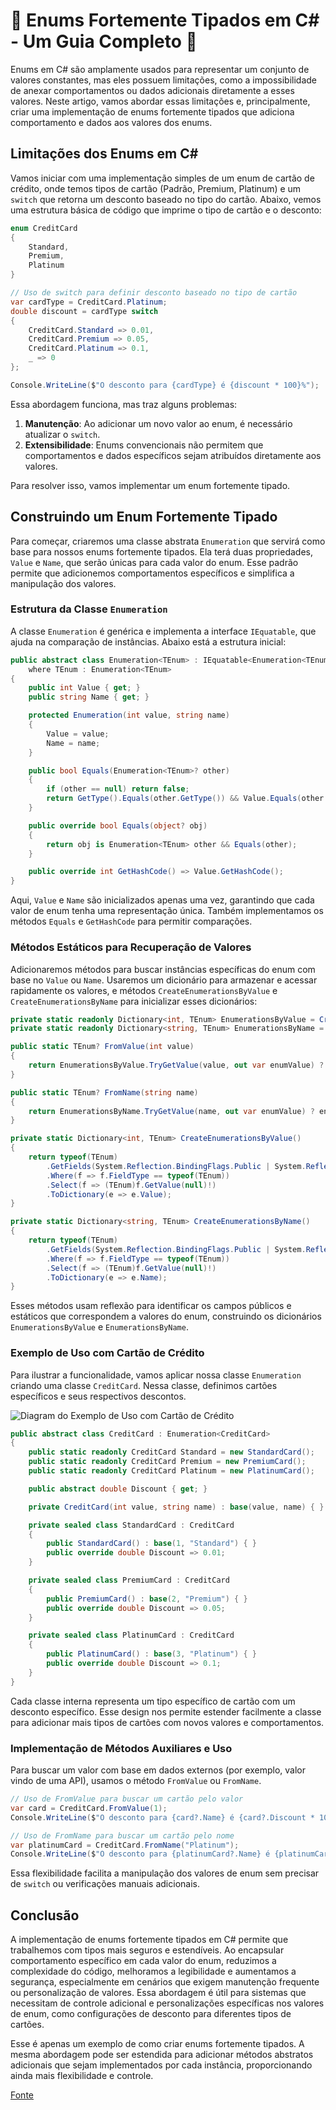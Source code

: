 # 🔢 Enums Fortemente Tipados em C# - Um Guia Completo 💪

Enums em C# são amplamente usados para representar um conjunto de valores constantes, mas eles possuem limitações, como a impossibilidade de anexar comportamentos ou dados adicionais diretamente a esses valores. Neste artigo, vamos abordar essas limitações e, principalmente, criar uma implementação de enums fortemente tipados que adiciona comportamento e dados aos valores dos enums.

## Limitações dos Enums em C#

Vamos iniciar com uma implementação simples de um enum de cartão de crédito, onde temos tipos de cartão (Padrão, Premium, Platinum) e um `switch` que retorna um desconto baseado no tipo do cartão. Abaixo, vemos uma estrutura básica de código que imprime o tipo de cartão e o desconto:

```csharp
enum CreditCard
{
    Standard,
    Premium,
    Platinum
}

// Uso de switch para definir desconto baseado no tipo de cartão
var cardType = CreditCard.Platinum;
double discount = cardType switch
{
    CreditCard.Standard => 0.01,
    CreditCard.Premium => 0.05,
    CreditCard.Platinum => 0.1,
    _ => 0
};

Console.WriteLine($"O desconto para {cardType} é {discount * 100}%");
```

Essa abordagem funciona, mas traz alguns problemas:
1. **Manutenção**: Ao adicionar um novo valor ao enum, é necessário atualizar o `switch`.
2. **Extensibilidade**: Enums convencionais não permitem que comportamentos e dados específicos sejam atribuídos diretamente aos valores.

Para resolver isso, vamos implementar um enum fortemente tipado.

## Construindo um Enum Fortemente Tipado

Para começar, criaremos uma classe abstrata `Enumeration` que servirá como base para nossos enums fortemente tipados. Ela terá duas propriedades, `Value` e `Name`, que serão únicas para cada valor do enum. Esse padrão permite que adicionemos comportamentos específicos e simplifica a manipulação dos valores.

### Estrutura da Classe `Enumeration`

A classe `Enumeration` é genérica e implementa a interface `IEquatable`, que ajuda na comparação de instâncias. Abaixo está a estrutura inicial:

```csharp
public abstract class Enumeration<TEnum> : IEquatable<Enumeration<TEnum>>
    where TEnum : Enumeration<TEnum>
{
    public int Value { get; }
    public string Name { get; }

    protected Enumeration(int value, string name)
    {
        Value = value;
        Name = name;
    }

    public bool Equals(Enumeration<TEnum>? other)
    {
        if (other == null) return false;
        return GetType().Equals(other.GetType()) && Value.Equals(other.Value);
    }

    public override bool Equals(object? obj)
    {
        return obj is Enumeration<TEnum> other && Equals(other);
    }

    public override int GetHashCode() => Value.GetHashCode();
}
```

Aqui, `Value` e `Name` são inicializados apenas uma vez, garantindo que cada valor de enum tenha uma representação única. Também implementamos os métodos `Equals` e `GetHashCode` para permitir comparações.

### Métodos Estáticos para Recuperação de Valores

Adicionaremos métodos para buscar instâncias específicas do enum com base no `Value` ou `Name`. Usaremos um dicionário para armazenar e acessar rapidamente os valores, e métodos `CreateEnumerationsByValue` e `CreateEnumerationsByName` para inicializar esses dicionários:

```csharp
private static readonly Dictionary<int, TEnum> EnumerationsByValue = CreateEnumerationsByValue();
private static readonly Dictionary<string, TEnum> EnumerationsByName = CreateEnumerationsByName();

public static TEnum? FromValue(int value)
{
    return EnumerationsByValue.TryGetValue(value, out var enumValue) ? enumValue : null;
}

public static TEnum? FromName(string name)
{
    return EnumerationsByName.TryGetValue(name, out var enumValue) ? enumValue : null;
}

private static Dictionary<int, TEnum> CreateEnumerationsByValue()
{
    return typeof(TEnum)
        .GetFields(System.Reflection.BindingFlags.Public | System.Reflection.BindingFlags.Static | System.Reflection.BindingFlags.DeclaredOnly)
        .Where(f => f.FieldType == typeof(TEnum))
        .Select(f => (TEnum)f.GetValue(null)!)
        .ToDictionary(e => e.Value);
}

private static Dictionary<string, TEnum> CreateEnumerationsByName()
{
    return typeof(TEnum)
        .GetFields(System.Reflection.BindingFlags.Public | System.Reflection.BindingFlags.Static | System.Reflection.BindingFlags.DeclaredOnly)
        .Where(f => f.FieldType == typeof(TEnum))
        .Select(f => (TEnum)f.GetValue(null)!)
        .ToDictionary(e => e.Name);
}
```

Esses métodos usam reflexão para identificar os campos públicos e estáticos que correspondem a valores do enum, construindo os dicionários `EnumerationsByValue` e `EnumerationsByName`.

### Exemplo de Uso com Cartão de Crédito

Para ilustrar a funcionalidade, vamos aplicar nossa classe `Enumeration` criando uma classe `CreditCard`. Nessa classe, definimos cartões específicos e seus respectivos descontos.

![Diagram do Exemplo de Uso com Cartão de Crédito](assets/image6.png)

```csharp
public abstract class CreditCard : Enumeration<CreditCard>
{
    public static readonly CreditCard Standard = new StandardCard();
    public static readonly CreditCard Premium = new PremiumCard();
    public static readonly CreditCard Platinum = new PlatinumCard();

    public abstract double Discount { get; }

    private CreditCard(int value, string name) : base(value, name) { }

    private sealed class StandardCard : CreditCard
    {
        public StandardCard() : base(1, "Standard") { }
        public override double Discount => 0.01;
    }

    private sealed class PremiumCard : CreditCard
    {
        public PremiumCard() : base(2, "Premium") { }
        public override double Discount => 0.05;
    }

    private sealed class PlatinumCard : CreditCard
    {
        public PlatinumCard() : base(3, "Platinum") { }
        public override double Discount => 0.1;
    }
}
```

Cada classe interna representa um tipo específico de cartão com um desconto específico. Esse design nos permite estender facilmente a classe para adicionar mais tipos de cartões com novos valores e comportamentos.

### Implementação de Métodos Auxiliares e Uso

Para buscar um valor com base em dados externos (por exemplo, valor vindo de uma API), usamos o método `FromValue` ou `FromName`.

```csharp
// Uso de FromValue para buscar um cartão pelo valor
var card = CreditCard.FromValue(1);
Console.WriteLine($"O desconto para {card?.Name} é {card?.Discount * 100}%");

// Uso de FromName para buscar um cartão pelo nome
var platinumCard = CreditCard.FromName("Platinum");
Console.WriteLine($"O desconto para {platinumCard?.Name} é {platinumCard?.Discount * 100}%");
```

Essa flexibilidade facilita a manipulação dos valores de enum sem precisar de `switch` ou verificações manuais adicionais.

## Conclusão

A implementação de enums fortemente tipados em C# permite que trabalhemos com tipos mais seguros e estendíveis. Ao encapsular comportamento específico em cada valor do enum, reduzimos a complexidade do código, melhoramos a legibilidade e aumentamos a segurança, especialmente em cenários que exigem manutenção frequente ou personalização de valores. Essa abordagem é útil para sistemas que necessitam de controle adicional e personalizações específicas nos valores de enum, como configurações de desconto para diferentes tipos de cartões.

Esse é apenas um exemplo de como criar enums fortemente tipados. A mesma abordagem pode ser estendida para adicionar métodos abstratos adicionais que sejam implementados por cada instância, proporcionando ainda mais flexibilidade e controle.

[Fonte](https://www.youtube.com/watch?v=v6cYTcEfZ8A)
